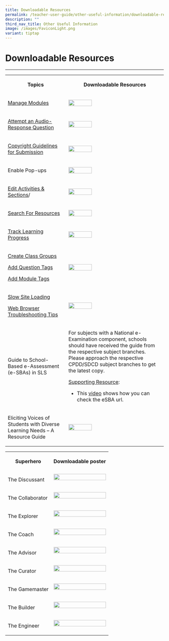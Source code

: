 ```yaml
---
title: Downloadable Resources
permalink: /teacher-user-guide/other-useful-information/downloadable-resources/
description: ""
third_nav_title: Other Useful Information
image: /images/FaviconLight.png
variant: tiptap
---
```

<h1>Downloadable Resources</h1>
<hr>
<table style="minWidth: 50px">
<colgroup>
<col>
<col>
</colgroup>
<tbody>
<tr>
<th rowspan="1" colspan="1">
<p>Topics</p>
</th>
<th rowspan="1" colspan="1">
<p>Downloadable Resources</p>
</th>
</tr>
<tr>
<td rowspan="1" colspan="1">
<p><a href="/teacher-user-guide/author/manage-modules/" rel="noopener noreferrer nofollow" target="_blank">Manage Modules</a>
</p>
</td>
<td rowspan="1" colspan="1">
<div class="isomer-image-wrapper">
<img style="width: 50%;" height="auto" width="100%" src="/images/2Teacher/Downloadable%20Resources/Lesson-Navigation-ePoster.png">
</div>
</td>
</tr>
<tr>
<td rowspan="1" colspan="1">
<p><a href="/student-user-guide/assess/attempt-an-audio-response-question/" rel="noopener noreferrer nofollow" target="_blank">Attempt an Audio-Response Question</a>
</p>
</td>
<td rowspan="1" colspan="1">
<div class="isomer-image-wrapper">
<img style="width: 50%" height="auto" width="100%" src="/images/2Teacher/Downloadable%20Resources/AudioVideoFile-Submission.png">
</div>
</td>
</tr>
<tr>
<td rowspan="1" colspan="1">
<p><a href="/teacher-user-guide/publish/copyright-guidelines-for-submission/" rel="noopener noreferrer nofollow" target="_blank">Copyright Guidelines for Submission</a>
</p>
</td>
<td rowspan="1" colspan="1">
<div class="isomer-image-wrapper">
<img style="width: 50%" height="auto" width="100%" src="/images/2Teacher/Downloadable%20Resources/CopyrightGuidelineGraphic.png">
</div>
</td>
</tr>
<tr>
<td rowspan="1" colspan="1">
<p>Enable Pop-ups</p>
</td>
<td rowspan="1" colspan="1">
<div class="isomer-image-wrapper">
<img style="width: 50%" height="auto" width="100%" src="/images/2Teacher/Downloadable%20Resources/Enable-Pop-ups-Guide.png">
</div>
</td>
</tr>
<tr>
<td rowspan="1" colspan="1">
<p><a href="/teacher-user-guide/author/edit-activities-and-sections/" rel="noopener noreferrer nofollow" target="_blank">Edit Activities &amp; Sections</a>/</p>
<p></p>
</td>
<td rowspan="1" colspan="1">
<div class="isomer-image-wrapper">
<img style="width: 50%" height="auto" width="100%" src="/images/2Teacher/Downloadable%20Resources/Navigate-Course-Primer.png">
</div>
</td>
</tr>
<tr>
<td rowspan="1" colspan="1">
<p><a href="/teacher-user-guide/discover/search-for-resources/" rel="noopener noreferrer nofollow" target="_blank">Search For Resources</a>
</p>
</td>
<td rowspan="1" colspan="1">
<div class="isomer-image-wrapper">
<img style="width: 50%" height="auto" width="100%" src="/images/2Teacher/Downloadable%20Resources/TopicFilters.png">
</div>
</td>
</tr>
<tr>
<td rowspan="1" colspan="1">
<p><a href="/teacher-user-guide/track-progress/access-learning-progress/" rel="noopener noreferrer nofollow" target="_blank">Track Learning Progress</a>
</p>
</td>
<td rowspan="1" colspan="1">
<div class="isomer-image-wrapper">
<img style="width: 50%" height="auto" width="100%" src="/images/2Teacher/Downloadable%20Resources/IntroLearningProgress.png">
</div>
</td>
</tr>
<tr>
<td rowspan="1" colspan="1">
<p><a href="/teacher-user-guide/organise/create-class-groups/" rel="noopener noreferrer nofollow" target="_blank">Create Class Groups</a>
</p>
<p><a href="/teacher-user-guide/author/add-question-tags/" rel="noopener noreferrer nofollow" target="_blank">Add Question Tags</a>
</p>
<p><a href="/teacher-user-guide/author/add-module-tags/" rel="noopener noreferrer nofollow" target="_blank">Add Module Tags</a>
</p>
</td>
<td rowspan="1" colspan="1">
<div class="isomer-image-wrapper">
<img style="width: 50%" height="auto" width="100%" src="/images/2Teacher/Downloadable%20Resources/MonitorLearningProgress.png">
</div>
</td>
</tr>
<tr>
<td rowspan="1" colspan="1">
<p><a href="/login-troubleshooting/technical-issues/slow-site-loading/" rel="noopener noreferrer nofollow" target="_blank">Slow Site Loading</a>
</p>
<p><a href="/login-troubleshooting/technical-issues/web-browser-troubleshooting-tips/" rel="noopener noreferrer nofollow" target="_blank">Web Browser Troubleshooting Tips</a>
</p>
</td>
<td rowspan="1" colspan="1">
<div class="isomer-image-wrapper">
<img style="width: 50%" height="auto" width="100%" src="/images/4Troubleshooting/Clear-Cache.png">
</div>
</td>
</tr>
<tr>
<td rowspan="1" colspan="1">
<p>Guide to School-Based e-Assessment (e-SBAs) in SLS</p>
</td>
<td rowspan="1" colspan="1">
<p>For subjects with a National e-Examination component, schools should have
received the guide from the respective subject branches. Please approach
the respective CPDD/SDCD subject branches to get the latest copy.</p>
<p><u>Supporting Resource</u>:</p>
<ul data-tight="true" class="tight">
<li>
<p>This <a href="https://go.gov.sg/checkesba" rel="noopener noreferrer nofollow" target="_blank">video</a> shows
how you can check the eSBA url.</p>
</li>
</ul>
</td>
</tr>
<tr>
<td rowspan="1" colspan="1">
<p>Eliciting Voices of Students with Diverse Learning Needs – A Resource
Guide</p>
</td>
<td rowspan="1" colspan="1">
<div class="isomer-image-wrapper">
<img style="width: 50%" height="auto" width="100%" src="/images/2Teacher/Downloadable%20Resources/cotf.png">
</div>
</td>
</tr>
</tbody>
</table>
<p></p>
<table style="minWidth: 50px">
<colgroup>
<col>
<col>
</colgroup>
<tbody>
<tr>
<th rowspan="1" colspan="1">
<p>Superhero</p>
</th>
<th rowspan="1" colspan="1">
<p>Downloadable poster</p>
</th>
</tr>
<tr>
<td rowspan="1" colspan="1">
<p>The Discussant</p>
</td>
<td rowspan="1" colspan="1">
<div class="isomer-image-wrapper">
<img style="width: 100%;" height="auto" width="100%" src="/images/2Teacher/Marcomms/SLS%20Superhero%20Quiz/The%20Discussant.png">
</div>
<p></p>
</td>
</tr>
<tr>
<td rowspan="1" colspan="1">
<p>The Collaborator</p>
</td>
<td rowspan="1" colspan="1">
<div class="isomer-image-wrapper">
<img style="width: 100%" height="auto" width="25%" src="/images/2Teacher/Marcomms/SLS%20Superhero%20Quiz/The%20Collaborator.png">
</div>
<p></p>
</td>
</tr>
<tr>
<td rowspan="1" colspan="1">
<p>The Explorer</p>
</td>
<td rowspan="1" colspan="1">
<div class="isomer-image-wrapper">
<img style="width: 100%" height="auto" width="25%" src="/images/2Teacher/Marcomms/SLS%20Superhero%20Quiz/The%20Explorer.png">
</div>
<p></p>
</td>
</tr>
<tr>
<td rowspan="1" colspan="1">
<p>The Coach</p>
</td>
<td rowspan="1" colspan="1">
<div class="isomer-image-wrapper">
<img style="width: 100%" height="auto" width="25%" src="/images/2Teacher/Marcomms/SLS%20Superhero%20Quiz/The%20Coach.png">
</div>
<p></p>
</td>
</tr>
<tr>
<td rowspan="1" colspan="1">
<p>The Advisor</p>
</td>
<td rowspan="1" colspan="1">
<div class="isomer-image-wrapper">
<img style="width: 100%" height="auto" width="25%" src="/images/2Teacher/Marcomms/SLS%20Superhero%20Quiz/The%20Advisor.png">
</div>
<p></p>
</td>
</tr>
<tr>
<td rowspan="1" colspan="1">
<p>The Curator</p>
</td>
<td rowspan="1" colspan="1">
<div class="isomer-image-wrapper">
<img style="width: 100%" height="auto" width="25%" src="/images/2Teacher/Marcomms/SLS%20Superhero%20Quiz/The%20Curator.png">
</div>
<p></p>
</td>
</tr>
<tr>
<td rowspan="1" colspan="1">
<p>The Gamemaster</p>
</td>
<td rowspan="1" colspan="1">
<div class="isomer-image-wrapper">
<img style="width: 100%" height="auto" width="25%" src="/images/2Teacher/Marcomms/SLS%20Superhero%20Quiz/The%20Gamemaster.png">
</div>
<p></p>
</td>
</tr>
<tr>
<td rowspan="1" colspan="1">
<p>The Builder</p>
</td>
<td rowspan="1" colspan="1">
<div class="isomer-image-wrapper">
<img style="width: 100%" height="auto" width="25%" src="/images/2Teacher/Marcomms/SLS%20Superhero%20Quiz/The%20Builder.png">
</div>
<p></p>
</td>
</tr>
<tr>
<td rowspan="1" colspan="1">
<p>The Engineer</p>
</td>
<td rowspan="1" colspan="1">
<div class="isomer-image-wrapper">
<img style="width: 100%" height="auto" width="25%" src="/images/2Teacher/Marcomms/SLS%20Superhero%20Quiz/The%20Instructor.png">
</div>
<p></p>
</td>
</tr>
</tbody>
</table>
<p></p>